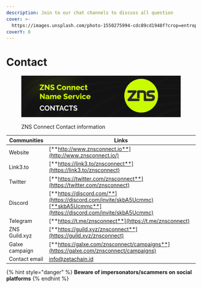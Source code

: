 ```yaml
---
description: Join to our chat channels to discuss all question
cover: >-
  https://images.unsplash.com/photo-1550275994-cdc89cd1948f?crop=entropy&cs=srgb&fm=jpg&ixid=M3wxOTcwMjR8MHwxfHNlYXJjaHwzfHxuZW9ufGVufDB8fHx8MTY4NzI0MzMyMnww&ixlib=rb-4.0.3&q=85
coverY: 0
---
```


# Contact

<figure><img src=".gitbook/assets/Poster Twitter 59.jpg" alt=""><figcaption><p>ZNS Connect Contact information</p></figcaption></figure>

| Communities    | Links                                                                                                                    |
| -------------- | ------------------------------------------------------------------------------------------------------------------------ |
| Website        | [**http://www.znsconnect.io**](http://www.znsconnect.io/)                                                                |
| Link3.to       | [**https://link3.to/znsconnect**](https://link3.to/znsconnect)                                                           |
| Twitter        | [**https://twitter.com/znsconnect**](https://twitter.com/znsconnect)                                                     |
| Discord        | [**https://discord.com/**](https://discord.com/invite/skbA5Ucmmc)[**skbA5Ucmmc**](https://discord.com/invite/skbA5Ucmmc) |
| Telegram       | [**https://t.me/znsconnect**](https://t.me/znsconnect)                                                                   |
| ZNS Guild.xyz  | [**https://guild.xyz/znsconnect**](https://guild.xyz/znsconnect)                                                         |
| Galxe campaign | [**https://galxe.com/znsconnect/campaigns**](https://galxe.com/znsconnect/campaigns)                                     |
| Contact email  | info@zetachain.id                                                                                                        |

{% hint style="danger" %}
**Beware of impersonators/scammers on social platforms**&#x20;
{% endhint %}
